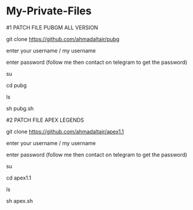 # My-Private-Files 


#1 PATCH FILE PUBGM ALL VERSION 

git clone https://github.com/ahmadaltair/pubg 

enter your username / my username 

enter password (follow me then contact on telegram to get the password) 

su 

cd pubg 

ls 

sh pubg.sh 


#2 PATCH FILE APEX LEGENDS 

git clone https://github.com/ahmadaltair/apex1.1

enter your username / my username 

enter password (follow me then contact on telegram to get the password)

su

cd apex1.1

ls 

sh apex.sh



